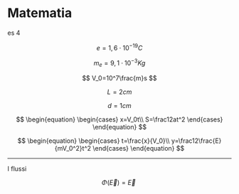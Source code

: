 # Matematia
es 4

$$
e=1,6\cdot 10^{-19}C
$$

$$
m_e=9,1\cdot 10^{-3}Kg
$$

$$
V_0=10^7\frac{m}s
$$

$$
L=2cm
$$


$$
d=1cm
$$


$$
\begin{equation} \begin{cases} 
x=V_0t\\
S=\frac12at^2
\end{cases} \end{equation}
$$


$$
\begin{equation} \begin{cases} t=\frac{x}{V_0}\\
y=\frac12\frac{E}{mV_0^2}t^2
\end{cases} \end{equation}
$$



--- 

I flussi

$$
\Phi(\vec{E})=\vec E 	\
$$
<!--stackedit_data:
eyJoaXN0b3J5IjpbLTEyODg3Mzk4N119
-->